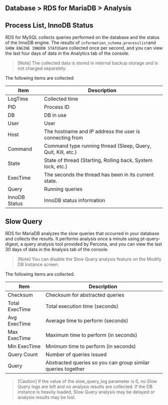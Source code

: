 ## Database > RDS for MariaDB > Analysis

## Process List, InnoDB Status

RDS for MySQL collects queries performed on the database and the status of the InnoDB engine. The results of `information_schema.processlist`and `SHOW ENGINE INNODB STATUS`are collected once per second, and you can view the last four days of data in the Analytics tab of the console.

> [Note] The collected data is stored in internal backup storage and is not charged separately.

The following items are collected

| Item          | Description                                                  |
|---------------|--------------------------------------------------------------|
| LogTime       | Collected time                                               |
| PID           | Process ID                                                   |
| DB            | DB in use                                                    |
| User          | User                                                         |
| Host          | The hostname and IP address the user is connecting from      |
| Command       | Command type running thread (Sleep, Query, Quit, Kill, etc.) |
| State         | State of thread (Starting, Rolling back, System lock, etc.)  |
| ExecTime      | The seconds the thread has been in its current state.        |
| Query         | Running queries                                              |
| InnoDB Status | InnoDB status information                                    |

## Slow Query

RDS for MariaDB analyzes the slow queries that occurred in your database and collects the results. It performs analysis once a minute using pt-query-digest, a query analysis tool provided by Percona, and you can view the last 30 days of data in the Analysis tab of the console.

> [Note] You can disable the Slow Query analysis feature on the Modify DB Instance screen.

The following items are collected.

| Item           | Description                                                  |
|----------------|--------------------------------------------------------------|
| Checksum       | Checksum for abstracted queries                              |
| Total ExecTime | Total execution time (seconds)                               |
| Avg ExecTime   | Average time to perform (seconds)                            |
| Max ExecTime   | Maximum time to perform (in seconds)                         |
| Min ExecTime   | Minimum time to perform (in seconds)                         |
| Query Count    | Number of queries issued                                     |
| Query          | Abstracted queries so you can group similar queries together |

> [Caution]
> If the value of the slow_query_log parameter is 0, no Slow Query logs are left and no analysis results are collected.
> If the DB instance is heavily loaded, Slow Query analysis may be delayed or analysis results may be lost.
